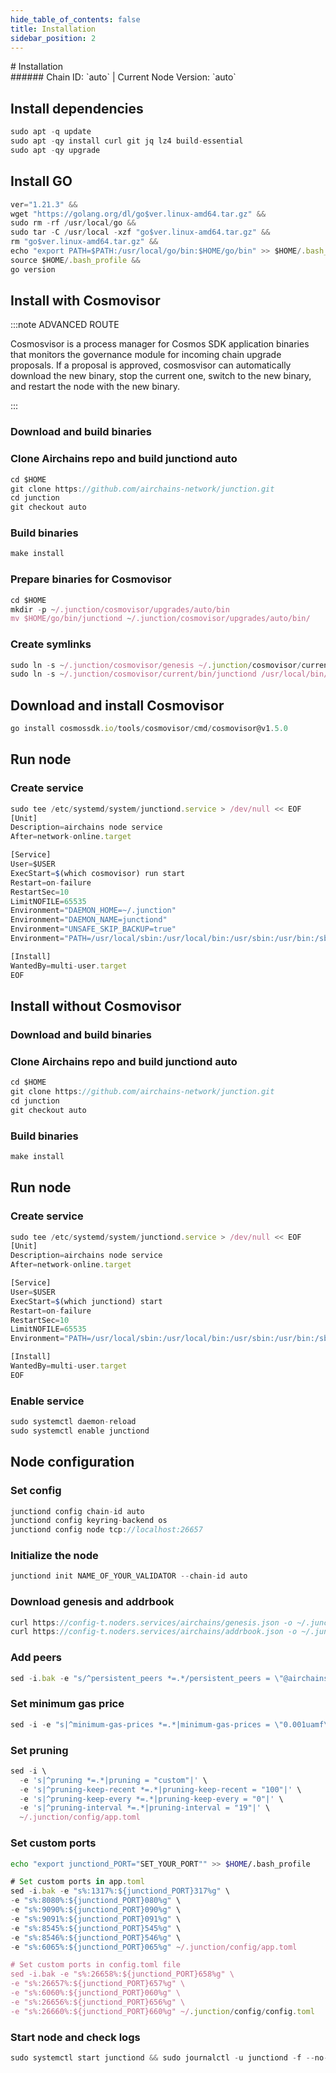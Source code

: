 ```yaml
---
hide_table_of_contents: false
title: Installation
sidebar_position: 2
---
```


<div class="h1-with-icon icon-airchains">
# Installation
</div>
###### Chain ID: `auto` | Current Node Version: `auto`

## Install dependencies

```js
sudo apt -q update
sudo apt -qy install curl git jq lz4 build-essential
sudo apt -qy upgrade
```

## Install GO
```js
ver="1.21.3" &&
wget "https://golang.org/dl/go$ver.linux-amd64.tar.gz" &&
sudo rm -rf /usr/local/go &&
sudo tar -C /usr/local -xzf "go$ver.linux-amd64.tar.gz" &&
rm "go$ver.linux-amd64.tar.gz" &&
echo "export PATH=$PATH:/usr/local/go/bin:$HOME/go/bin" >> $HOME/.bash_profile &&
source $HOME/.bash_profile &&
go version
```

## Install with Cosmovisor
:::note ADVANCED ROUTE

Cosmosvisor is a process manager for Cosmos SDK application binaries that monitors the governance module for incoming chain upgrade proposals. If a proposal is approved, cosmosvisor can automatically download the new binary, stop the current one, switch to the new binary, and restart the node with the new binary.

:::
### Download and build binaries
### Clone Airchains repo and build junctiond auto
```js
cd $HOME
git clone https://github.com/airchains-network/junction.git
cd junction
git checkout auto
```

### Build binaries
```js
make install
```
### Prepare binaries for Cosmovisor
```js
cd $HOME
mkdir -p ~/.junction/cosmovisor/upgrades/auto/bin
mv $HOME/go/bin/junctiond ~/.junction/cosmovisor/upgrades/auto/bin/
```

### Create symlinks
```js
sudo ln -s ~/.junction/cosmovisor/genesis ~/.junction/cosmovisor/current -f
sudo ln -s ~/.junction/cosmovisor/current/bin/junctiond /usr/local/bin/junctiond -f
```

## Download and install Cosmovisor
```js
go install cosmossdk.io/tools/cosmovisor/cmd/cosmovisor@v1.5.0
```

## Run node
### Create service
```js
sudo tee /etc/systemd/system/junctiond.service > /dev/null << EOF
[Unit]
Description=airchains node service
After=network-online.target

[Service]
User=$USER
ExecStart=$(which cosmovisor) run start
Restart=on-failure
RestartSec=10
LimitNOFILE=65535
Environment="DAEMON_HOME=~/.junction"
Environment="DAEMON_NAME=junctiond"
Environment="UNSAFE_SKIP_BACKUP=true"
Environment="PATH=/usr/local/sbin:/usr/local/bin:/usr/sbin:/usr/bin:/sbin:/bin:/usr/games:/usr/local/games:/snap/bin:~/.junction/cosmovisor/current/bin"

[Install]
WantedBy=multi-user.target
EOF
```

## Install without Cosmovisor

### Download and build binaries
### Clone Airchains repo and build junctiond auto
```js
cd $HOME
git clone https://github.com/airchains-network/junction.git
cd junction
git checkout auto
```

### Build binaries
```js
make install
```

## Run node
### Create service
```js
sudo tee /etc/systemd/system/junctiond.service > /dev/null << EOF
[Unit]
Description=airchains node service
After=network-online.target

[Service]
User=$USER
ExecStart=$(which junctiond) start
Restart=on-failure
RestartSec=10
LimitNOFILE=65535
Environment="PATH=/usr/local/sbin:/usr/local/bin:/usr/sbin:/usr/bin:/sbin:/bin:/usr/games:/usr/local/games:/snap/bin"

[Install]
WantedBy=multi-user.target
EOF
```

### Enable service
```js
sudo systemctl daemon-reload
sudo systemctl enable junctiond
```

## Node configuration
### Set config
```js
junctiond config chain-id auto
junctiond config keyring-backend os
junctiond config node tcp://localhost:26657
```

### Initialize the node
```js
junctiond init NAME_OF_YOUR_VALIDATOR --chain-id auto
```

### Download genesis and addrbook
```js
curl https://config-t.noders.services/airchains/genesis.json -o ~/.junction/config/genesis.json
curl https://config-t.noders.services/airchains/addrbook.json -o ~/.junction/config/addrbook.json
```
### Add peers
```js
sed -i.bak -e "s/^persistent_peers *=.*/persistent_peers = \"@airchains-t-rpc.noders.services:\"/" ~/.junction/config/config.toml
```

### Set minimum gas price
```js
sed -i -e "s|^minimum-gas-prices *=.*|minimum-gas-prices = \"0.001uamf\"|" ~/.junction/config/app.toml
```
### Set pruning
```js
sed -i \
  -e 's|^pruning *=.*|pruning = "custom"|' \
  -e 's|^pruning-keep-recent *=.*|pruning-keep-recent = "100"|' \
  -e 's|^pruning-keep-every *=.*|pruning-keep-every = "0"|' \
  -e 's|^pruning-interval *=.*|pruning-interval = "19"|' \
  ~/.junction/config/app.toml
```

### Set custom ports

```bash
echo "export junctiond_PORT="SET_YOUR_PORT"" >> $HOME/.bash_profile
```

```js
# Set custom ports in app.toml
sed -i.bak -e "s%:1317%:${junctiond_PORT}317%g" \
-e "s%:8080%:${junctiond_PORT}080%g" \
-e "s%:9090%:${junctiond_PORT}090%g" \
-e "s%:9091%:${junctiond_PORT}091%g" \
-e "s%:8545%:${junctiond_PORT}545%g" \
-e "s%:8546%:${junctiond_PORT}546%g" \
-e "s%:6065%:${junctiond_PORT}065%g" ~/.junction/config/app.toml

# Set custom ports in config.toml file
sed -i.bak -e "s%:26658%:${junctiond_PORT}658%g" \
-e "s%:26657%:${junctiond_PORT}657%g" \
-e "s%:6060%:${junctiond_PORT}060%g" \
-e "s%:26656%:${junctiond_PORT}656%g" \
-e "s%:26660%:${junctiond_PORT}660%g" ~/.junction/config/config.toml
```

### Start node and check logs
```js
sudo systemctl start junctiond && sudo journalctl -u junctiond -f --no-hostname -o cat
```